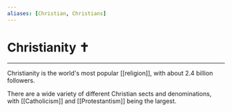 ```yaml
---
aliases: [Christian, Christians]
---
```

# Christianity ✝️
---
Christianity is the world's most popular [[religion]], with about 2.4 billion followers.

There are a wide variety of different Christian sects and denominations, with [[Catholicism]] and [[Protestantism]] being the largest. 